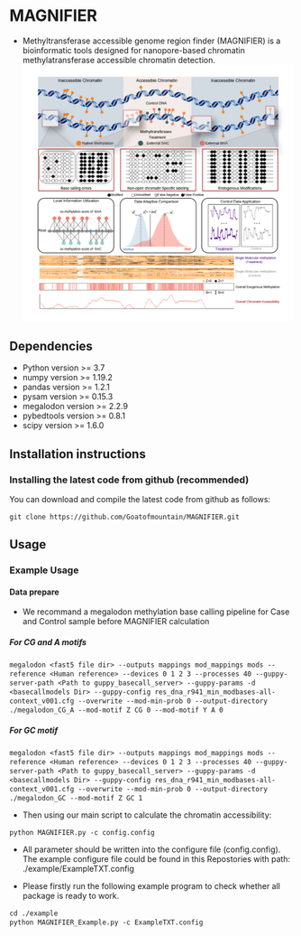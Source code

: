 # MAGNIFIER
- Methyltransferase accessible genome region finder (MAGNIFIER) is a bioinformatic tools designed for nanopore-based chromatin methylatransferase accessible chromatin detection.
![avatar](./Figures/ExtendDataFigure2.png)
## Dependencies ##
- Python version >= 3.7
- numpy version >= 1.19.2
- pandas version >= 1.2.1
- pysam version >= 0.15.3
- megalodon version >= 2.2.9
- pybedtools version >= 0.8.1
- scipy version >= 1.6.0

## Installation instructions

### Installing the latest code from github (recommended)

You can download and compile the latest code from github as follows:

```
git clone https://github.com/Goatofmountain/MAGNIFIER.git
```

## Usage ##
### Example Usage 
#### Data prepare 
- We recommand a megalodon methylation base calling pipeline for Case and Control sample before MAGNIFIER calculation
##### For CG and A motifs
```
megalodon <fast5 file dir> --outputs mappings mod_mappings mods --reference <Human reference> --devices 0 1 2 3 --processes 40 --guppy-server-path <Path to guppy_basecall_server> --guppy-params -d <basecallmodels Dir> --guppy-config res_dna_r941_min_modbases-all-context_v001.cfg --overwrite --mod-min-prob 0 --output-directory ./megalodon_CG_A --mod-motif Z CG 0 --mod-motif Y A 0
```
##### For GC motif
```
megalodon <fast5 file dir> --outputs mappings mod_mappings mods --reference <Human reference> --devices 0 1 2 3 --processes 40 --guppy-server-path <Path to guppy_basecall_server> --guppy-params -d <basecallmodels Dir> --guppy-config res_dna_r941_min_modbases-all-context_v001.cfg --overwrite --mod-min-prob 0 --output-directory ./megalodon_GC --mod-motif Z GC 1
```
- Then using our main script to calculate the chromatin accessibility:
```
python MAGNIFIER.py -c config.config
```
- All parameter should be written into the configure file (config.config). The example configure file could be found in this Repostories with path: ./example/ExampleTXT.config

- Please firstly run the following example program to check whether all package is ready to work. 
```
cd ./example
python MAGNIFIER_Example.py -c ExampleTXT.config
```


